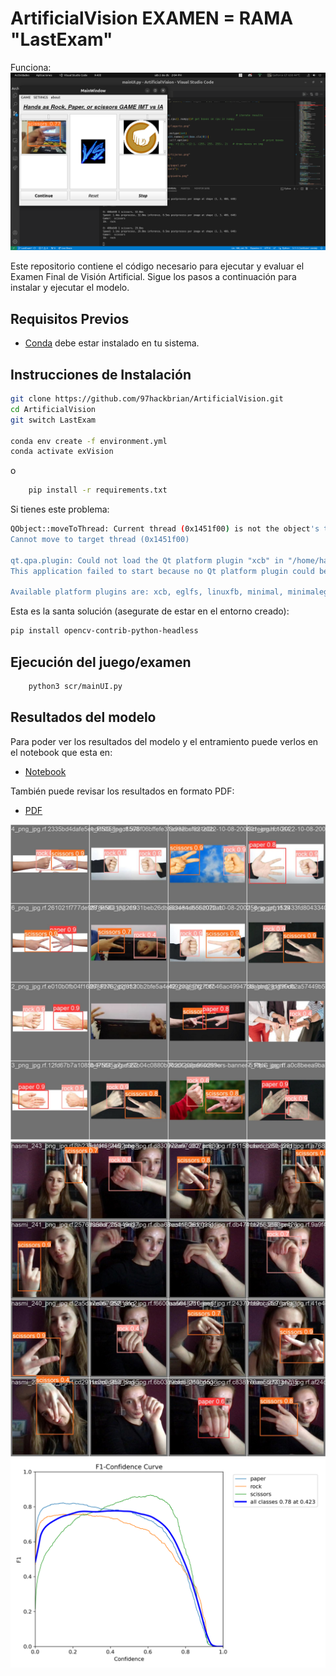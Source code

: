 # ArtificialVision EXAMEN = RAMA "LastExam"
Funciona:
![App Screenshot](scr/result.png)


Este repositorio contiene el código necesario para ejecutar y evaluar el Examen Final de Visión Artificial. Sigue los pasos a continuación para instalar y ejecutar el modelo.

## Requisitos Previos
- [Conda](https://docs.conda.io/projects/conda/en/latest/user-guide/install/index.html) debe estar instalado en tu sistema.

## Instrucciones de Instalación

```bash
git clone https://github.com/97hackbrian/ArtificialVision.git
cd ArtificialVision
git switch LastExam

conda env create -f environment.yml
conda activate exVision
```
o 

```bash
    pip install -r requirements.txt
```

Si tienes este problema:
```bash
QObject::moveToThread: Current thread (0x1451f00) is not the object's thread (0x7d76950).
Cannot move to target thread (0x1451f00)

qt.qpa.plugin: Could not load the Qt platform plugin "xcb" in "/home/hackbrian/anaconda3/envs/exVision/lib/python3.11/site-packages/cv2/qt/plugins" even though it was found.
This application failed to start because no Qt platform plugin could be initialized. Reinstalling the application may fix this problem.

Available platform plugins are: xcb, eglfs, linuxfb, minimal, minimalegl, offscreen, vnc, wayland-egl, wayland, wayland-xcomposite-egl, wayland-xcomposite-glx, webgl.
```

Esta es la santa solución (asegurate de estar en el entorno creado):
```bash
pip install opencv-contrib-python-headless
```

## Ejecución del juego/examen

```bash
    python3 scr/mainUI.py

```

## Resultados del modelo
Para poder ver los resultados del modelo y el entramiento puede verlos en el notebook que esta en:

- [Notebook](/scr/main.ipynb)

También puede revisar los resultados en formato PDF:

- [PDF](/scr/main.pdf)


![App Screenshot](dataset/runs/detect/train2/val_batch0_pred.jpg)
![App Screenshot](dataset/runs/detect/train2/val_batch1_pred.jpg)
![App Screenshot](dataset/runs/detect/train2/F1_curve.png)